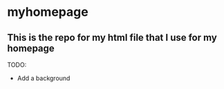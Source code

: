 # myhomepage
## This is the repo for my html file that I use for my homepage

TODO:
- Add a background

